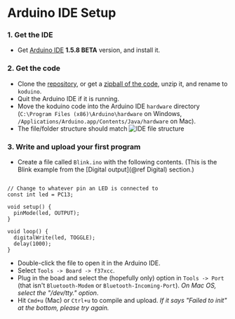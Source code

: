 
# Arduino IDE Setup

### 1. Get the IDE

* Get [Arduino IDE](http://arduino.cc/en/main/software#toc3) **1.5.8 BETA** version, and install it.

### 2. Get the code

* Clone the [repository](https://github.com/avikde/koduino), or get a [zipball of the code](http://github.com/avikde/koduino/zipball/master/), unzip it, and rename to `koduino`.
* Quit the Arduino IDE if it is running.
* Move the koduino code into the Arduino IDE `hardware` directory (`C:\Program Files (x86)\Arduino\hardware` on Windows, `/Applications/Arduino.app/Contents/Java/hardware` on Mac).
* The file/folder structure should match
![IDE file structure](../ide_file_structure.png "IDE file structure")

### 3. Write and upload your first program

* Create a file called `Blink.ino` with the following contents. (This is the Blink example from the [Digital output](@ref Digital) section.)

~~~{.cpp}

// Change to whatever pin an LED is connected to
const int led = PC13;

void setup() {
  pinMode(led, OUTPUT);
}

void loop() {
  digitalWrite(led, TOGGLE);
  delay(1000);
}

~~~

* Double-click the file to open it in the Arduino IDE.
* Select `Tools -> Board -> f37xcc`.
* Plug in the boad and select the (hopefully only) option in `Tools -> Port` (that isn't `Bluetooth-Modem` or `Bluetooth-Incoming-Port`). *On Mac OS, select the "/dev/tty." option*.
* Hit `Cmd+u` (Mac) or `Ctrl+u` to compile and upload. *If it says "Failed to init" at the bottom, please try again.*
